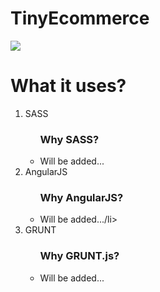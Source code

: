 # TinyEcommerce

<img src="http://placehold.it/1024x400/eeeeee/000000?text=Questions" />

# What it uses?
<ol>
  <li>SASS</li>
  <ul>
    <h3>Why SASS?</h3>
    <li>Will be added...</li>
  </ul>
  <li>AngularJS</li>
  <ul>
    <h3>Why AngularJS?</h3>
    <li>Will be added.../li>
  </ul>
  <li>GRUNT</li>
  <ul>
    <h3>Why GRUNT.js?</h3>
    <li>Will be added...</li>
  </ul>
</ol>

